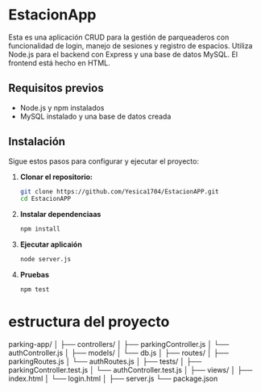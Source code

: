 # EstacionApp

Esta es una aplicación CRUD para la gestión de parqueaderos con funcionalidad de login, manejo de sesiones y registro de espacios. Utiliza Node.js para el backend con Express y una base de datos MySQL. El frontend está hecho en HTML.

## Requisitos previos

- Node.js y npm instalados
- MySQL instalado y una base de datos creada

## Instalación

Sigue estos pasos para configurar y ejecutar el proyecto:

1. **Clonar el repositorio:**

   ```sh
   git clone https://github.com/Yesica1704/EstacionAPP.git
   cd EstacionAPP

2. **Instalar dependenciaas**

   ```sh
   npm install

3. **Ejecutar aplicaión**

   ```sh
   node server.js

4. **Pruebas**
    ```sh
    npm test

# estructura del proyecto

parking-app/
│
├── controllers/
│   ├── parkingController.js
│   └── authController.js
│
├── models/
│   └── db.js
│
├── routes/
│   ├── parkingRoutes.js
│   └── authRoutes.js
│
├── tests/
│   ├── parkingController.test.js
│   └── authController.test.js
│
├── views/
│   ├── index.html
│   └── login.html
│
├── server.js
└── package.json
